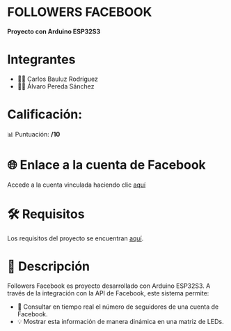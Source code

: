 # FOLLOWERS FACEBOOK
 **Proyecto con Arduino ESP32S3**
# Integrantes
  - 🧑‍💻 Carlos Bauluz Rodríguez
  - 🧑‍💻 Álvaro Pereda Sánchez

# Calificación: 
   📊 Puntuación: **/10**

# 🌐 Enlace a la cuenta de Facebook

Accede a la cuenta vinculada haciendo clic [aquí](https://www.facebook.com/profile.php?id=61568782621254&locale=es_ES)

# 🛠️ Requisitos

Los requisitos del proyecto se encuentran [aquí](Requisitos.pdf).

# 📖 Descripción

Followers Facebook es proyecto desarrollado con Arduino ESP32S3. A través de la integración con la API de Facebook, este sistema permite:

   - 🚀 Consultar en tiempo real el número de seguidores de una cuenta de Facebook.
   - 💡 Mostrar esta información de manera dinámica en una matriz de LEDs.
